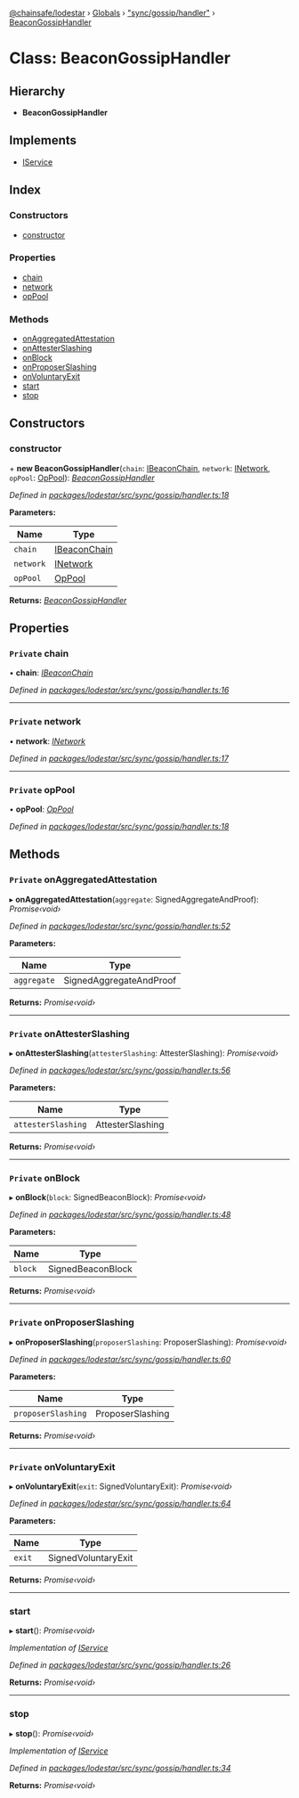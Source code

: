 [@chainsafe/lodestar](../README.md) › [Globals](../globals.md) › ["sync/gossip/handler"](../modules/_sync_gossip_handler_.md) › [BeaconGossipHandler](_sync_gossip_handler_.beacongossiphandler.md)

# Class: BeaconGossipHandler

## Hierarchy

* **BeaconGossipHandler**

## Implements

* [IService](../interfaces/_node_nodejs_.iservice.md)

## Index

### Constructors

* [constructor](_sync_gossip_handler_.beacongossiphandler.md#constructor)

### Properties

* [chain](_sync_gossip_handler_.beacongossiphandler.md#private-chain)
* [network](_sync_gossip_handler_.beacongossiphandler.md#private-network)
* [opPool](_sync_gossip_handler_.beacongossiphandler.md#private-oppool)

### Methods

* [onAggregatedAttestation](_sync_gossip_handler_.beacongossiphandler.md#private-onaggregatedattestation)
* [onAttesterSlashing](_sync_gossip_handler_.beacongossiphandler.md#private-onattesterslashing)
* [onBlock](_sync_gossip_handler_.beacongossiphandler.md#private-onblock)
* [onProposerSlashing](_sync_gossip_handler_.beacongossiphandler.md#private-onproposerslashing)
* [onVoluntaryExit](_sync_gossip_handler_.beacongossiphandler.md#private-onvoluntaryexit)
* [start](_sync_gossip_handler_.beacongossiphandler.md#start)
* [stop](_sync_gossip_handler_.beacongossiphandler.md#stop)

## Constructors

###  constructor

\+ **new BeaconGossipHandler**(`chain`: [IBeaconChain](../interfaces/_chain_interface_.ibeaconchain.md), `network`: [INetwork](../interfaces/_network_interface_.inetwork.md), `opPool`: [OpPool](_oppool_oppool_.oppool.md)): *[BeaconGossipHandler](_sync_gossip_handler_.beacongossiphandler.md)*

*Defined in [packages/lodestar/src/sync/gossip/handler.ts:18](https://github.com/ChainSafe/lodestar/blob/0e426d2/packages/lodestar/src/sync/gossip/handler.ts#L18)*

**Parameters:**

Name | Type |
------ | ------ |
`chain` | [IBeaconChain](../interfaces/_chain_interface_.ibeaconchain.md) |
`network` | [INetwork](../interfaces/_network_interface_.inetwork.md) |
`opPool` | [OpPool](_oppool_oppool_.oppool.md) |

**Returns:** *[BeaconGossipHandler](_sync_gossip_handler_.beacongossiphandler.md)*

## Properties

### `Private` chain

• **chain**: *[IBeaconChain](../interfaces/_chain_interface_.ibeaconchain.md)*

*Defined in [packages/lodestar/src/sync/gossip/handler.ts:16](https://github.com/ChainSafe/lodestar/blob/0e426d2/packages/lodestar/src/sync/gossip/handler.ts#L16)*

___

### `Private` network

• **network**: *[INetwork](../interfaces/_network_interface_.inetwork.md)*

*Defined in [packages/lodestar/src/sync/gossip/handler.ts:17](https://github.com/ChainSafe/lodestar/blob/0e426d2/packages/lodestar/src/sync/gossip/handler.ts#L17)*

___

### `Private` opPool

• **opPool**: *[OpPool](_oppool_oppool_.oppool.md)*

*Defined in [packages/lodestar/src/sync/gossip/handler.ts:18](https://github.com/ChainSafe/lodestar/blob/0e426d2/packages/lodestar/src/sync/gossip/handler.ts#L18)*

## Methods

### `Private` onAggregatedAttestation

▸ **onAggregatedAttestation**(`aggregate`: SignedAggregateAndProof): *Promise‹void›*

*Defined in [packages/lodestar/src/sync/gossip/handler.ts:52](https://github.com/ChainSafe/lodestar/blob/0e426d2/packages/lodestar/src/sync/gossip/handler.ts#L52)*

**Parameters:**

Name | Type |
------ | ------ |
`aggregate` | SignedAggregateAndProof |

**Returns:** *Promise‹void›*

___

### `Private` onAttesterSlashing

▸ **onAttesterSlashing**(`attesterSlashing`: AttesterSlashing): *Promise‹void›*

*Defined in [packages/lodestar/src/sync/gossip/handler.ts:56](https://github.com/ChainSafe/lodestar/blob/0e426d2/packages/lodestar/src/sync/gossip/handler.ts#L56)*

**Parameters:**

Name | Type |
------ | ------ |
`attesterSlashing` | AttesterSlashing |

**Returns:** *Promise‹void›*

___

### `Private` onBlock

▸ **onBlock**(`block`: SignedBeaconBlock): *Promise‹void›*

*Defined in [packages/lodestar/src/sync/gossip/handler.ts:48](https://github.com/ChainSafe/lodestar/blob/0e426d2/packages/lodestar/src/sync/gossip/handler.ts#L48)*

**Parameters:**

Name | Type |
------ | ------ |
`block` | SignedBeaconBlock |

**Returns:** *Promise‹void›*

___

### `Private` onProposerSlashing

▸ **onProposerSlashing**(`proposerSlashing`: ProposerSlashing): *Promise‹void›*

*Defined in [packages/lodestar/src/sync/gossip/handler.ts:60](https://github.com/ChainSafe/lodestar/blob/0e426d2/packages/lodestar/src/sync/gossip/handler.ts#L60)*

**Parameters:**

Name | Type |
------ | ------ |
`proposerSlashing` | ProposerSlashing |

**Returns:** *Promise‹void›*

___

### `Private` onVoluntaryExit

▸ **onVoluntaryExit**(`exit`: SignedVoluntaryExit): *Promise‹void›*

*Defined in [packages/lodestar/src/sync/gossip/handler.ts:64](https://github.com/ChainSafe/lodestar/blob/0e426d2/packages/lodestar/src/sync/gossip/handler.ts#L64)*

**Parameters:**

Name | Type |
------ | ------ |
`exit` | SignedVoluntaryExit |

**Returns:** *Promise‹void›*

___

###  start

▸ **start**(): *Promise‹void›*

*Implementation of [IService](../interfaces/_node_nodejs_.iservice.md)*

*Defined in [packages/lodestar/src/sync/gossip/handler.ts:26](https://github.com/ChainSafe/lodestar/blob/0e426d2/packages/lodestar/src/sync/gossip/handler.ts#L26)*

**Returns:** *Promise‹void›*

___

###  stop

▸ **stop**(): *Promise‹void›*

*Implementation of [IService](../interfaces/_node_nodejs_.iservice.md)*

*Defined in [packages/lodestar/src/sync/gossip/handler.ts:34](https://github.com/ChainSafe/lodestar/blob/0e426d2/packages/lodestar/src/sync/gossip/handler.ts#L34)*

**Returns:** *Promise‹void›*
